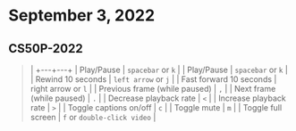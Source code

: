 # September 3, 2022

## CS50P-2022
> |
> +---+---+
> | Play/Pause | `spacebar` or `k` |
> | Play/Pause | `spacebar` or `k` |
> | Rewind 10 seconds | `left arrow` or `j` |
> | Fast forward 10 seconds | right arrow or `l` |
> | Previous frame (while paused) | `,` |
> | Next frame (while paused) | `.` |
> | Decrease playback rate | `<` |
> | Increase playback rate | `>` |
> | Toggle captions on/off | `c` |
> | Toggle mute | `m` |
> | Toggle full screen | `f` or `double-click video` |
